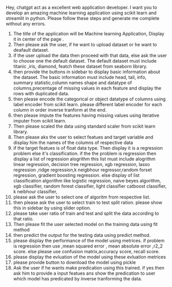 Hey, chatgpt act as a excellent  web application developer. I want you to develop an amazing machine learning application using scikit learn and streamlit in python. Please follow these steps  and generate me complete  without any errors.  

1. The title of the application will be Machine learning Application, Display it in center of the page . 
2. Then please ask   the user,  if he want to upload dataset or he want to  deafault dataset.
3. if the user upload the data then proceed with that data, else ask the user to choose one the default dataset. The default dataset must include titanic ,iris, diamond, featch these dataset from seaborn library.
4. then provide the buttons in sidebar to display basic information about the dataset. 
The basic information must include head, tail, info, summary statistic,column names shape and datatype of columns,precentage of missing values in each feature and display the rows with duplicated data.
5. then please encode the categorical or object datatype of columns using label encoder from scikit learn. please different label encoder for each column in order inverse tranform at the end. 
6. then please impute the  features having missing values using iterative imputer from scikit learn.
7. Then please scaled the data using standard scaler from scikit learn library.
8. Then please  aks the user to  select featues and target variable and display him the names of the columns of respective data 
9. if the target featues is of float data type. Then display it is a regression problem else it's classification. 
if the the problem is regression then display a list of regression alogrithm this list must include alogrithm linear regression, decision tree regression, xgb regression, lasso regression ,ridge regression,k neigbhour regressor,random forset regression, gradient boosting regression. else display of list classification algorithm like logistic regression, naive beyes algorithm, xgb classifier, random forest classifier, light classifier catboost classifier, k neibhour classifier,
10. please ask the user to select one of algoritm from respective list. 
11. then please ask the user to select train to test split ration. please show this in sidebar by using slider option. 
12. please take user ratio of train and test and split the data according to that ratio.
13. Then please fit the user selected model on the  training data using fit method
14. then  predict the output for the testing data using predict method.
15. please display the performance of the model using metrices. if problem is regression then use ,mean squared error , mean absolute error ,r2_2 score. else please use confusion matrix,accuracy score, recall score.
15. please display the evluation of the model using these evluation metrices 
16. please provide button to download the model using pickle 
17. Ask the user if he wants make predication using this trained. if yes  then ask him to provide a input featues ans show the predication to user which model has predicated by inverse tranforming the data.
